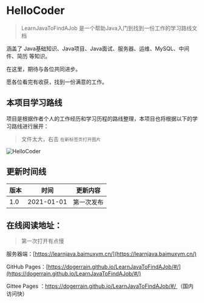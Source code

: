 # HelloCoder

> LearnJavaToFindAJob 是一个帮助Java入门到找到一份工作的学习路线文档

涵盖了 Java基础知识、Java项目、Java面试、服务器、运维、MySQL、中间件、简历 等知识。

在这里，期待与各位共同进步。

愿各位看完有收获，找到一份满意的工作。



## 本项目学习路线

项目是根据作者个人的工作经历和学习历程的路线整理，本项目也将根据以下的学习路线进行展开：

> 文件太大，右击 `在新标签页打开图片`

![HelloCoder](https://blog-1253198264.cos.ap-guangzhou.myqcloud.com/HelloCode.png)

## 更新时间线

| 版本 | 时间       | 更新内容   |
| ---- | ---------- | ---------- |
| 1.0  | 2021-01-01 | 第一次发布 |



## 在线阅读地址：

> 第一次打开有点慢

服务器端：[https://learnjava.baimuxym.cn/](https://learnjava.baimuxym.cn/)

GitHub Pages：[https://dogerrain.github.io/LearnJavaToFindAJob/#/](https://dogerrain.github.io/LearnJavaToFindAJob/#/)

Gittee Pages ：[https://dogerrain.github.io/LearnJavaToFindAJob/#/ ](https://dogerrain.github.io/LearnJavaToFindAJob/#/ )（国内访问快）


